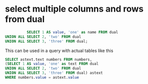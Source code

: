 # select multiple columns and rows from dual

```sql
          SELECT 1 AS value, 'one' as name FROM dual
UNION ALL SELECT 2, 'two' FROM dual
UNION ALL SELECT 3, 'three' FROM dual;
```

This can be used in a query with actual tables like this

```sql
SELECT astext.text numbers FROM numbers,
(SELECT 1 AS value, 'one' as text FROM dual
UNION ALL SELECT 2, 'two' FROM dual
UNION ALL SELECT 3, 'three' FROM dual) astext 
WHERE numbers.value = astext.value
  
```
